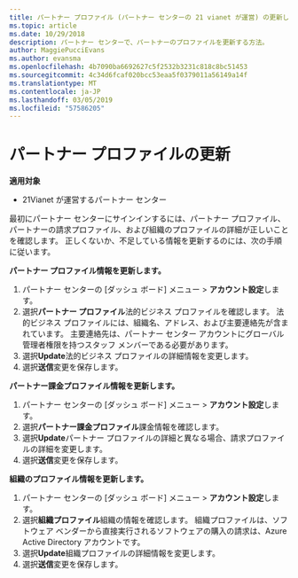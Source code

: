 ```yaml
---
title: パートナー プロファイル (パートナー センターの 21 vianet が運営) の更新します。
ms.topic: article
ms.date: 10/29/2018
description: パートナー センターで、パートナーのプロファイルを更新する方法。
author: MaggiePucciEvans
ms.author: evansma
ms.openlocfilehash: 4b7090ba6692627c5f2532b3231c818c8bc51453
ms.sourcegitcommit: 4c34d6fcaf020bcc53eaa5f0379011a56149a14f
ms.translationtype: MT
ms.contentlocale: ja-JP
ms.lasthandoff: 03/05/2019
ms.locfileid: "57586205"
---
```

# <a name="update-your-partner-profile"></a>パートナー プロファイルの更新


**適用対象**

-   21Vianet が運営するパートナー センター


最初にパートナー センターにサインインするには、パートナー プロファイル、パートナーの請求プロファイル、および組織のプロファイルの詳細が正しいことを確認します。 正しくないか、不足している情報を更新するのには、次の手順に従います。

**パートナー プロファイル情報を更新します。**

1. パートナー センターの [ダッシュ ボード] メニュー &gt; **アカウント設定**します。
2. 選択**パートナー プロファイル**法的ビジネス プロファイルを確認します。 法的ビジネス プロファイルには、組織名、アドレス、および主要連絡先が含まれています。 主要連絡先は、パートナー センター アカウントにグローバル管理者権限を持つスタッフ メンバーである必要があります。 
3. 選択**Update**法的ビジネス プロファイルの詳細情報を変更します。  
4. 選択**送信**変更を保存します。

**パートナー課金プロファイル情報を更新します。**

1. パートナー センターの [ダッシュ ボード] メニュー &gt; **アカウント設定**します。
2. 選択**パートナー課金プロファイル**課金情報を確認します。 
3. 選択**Update**パートナー プロファイルの詳細と異なる場合、請求プロファイルの詳細を変更します。
4. 選択**送信**変更を保存します。

**組織のプロファイル情報を更新します。**

1. パートナー センターの [ダッシュ ボード] メニュー &gt; **アカウント設定**します。
2. 選択**組織プロファイル**組織の情報を確認します。 組織プロファイルは、ソフトウェア ベンダーから直接実行されるソフトウェアの購入の請求は、Azure Active Directory アカウントです。
3. 選択**Update**組織プロファイルの詳細情報を変更します。
4. 選択**送信**変更を保存します。
